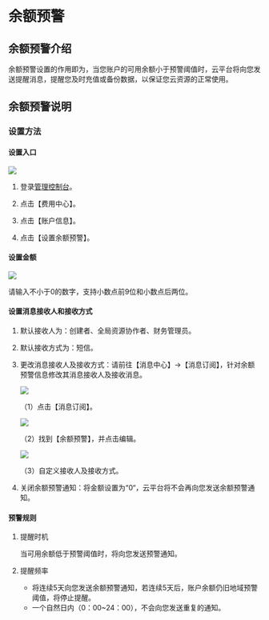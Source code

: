 # 余额预警
## 余额预警介绍
余额预警设置的作用即为，当您账户的可用余额小于预警阈值时，云平台将向您发送提醒消息，提醒您及时充值或备份数据，以保证您云资源的正常使用。
## 余额预警说明
### 设置方法
#### 设置入口
![](http://imgcache.tce.fsphere.cn/static/i.imgur.com/iS5kDji.png)

1. 登录[管理控制台](http://tce.fsphere.cn/login?s_url=https%3A%2F%2Fconsole.tce.fsphere.c%2F)。

2. 点击【费用中心】。

3. 点击【账户信息】。

4. 点击【设置余额预警】。
#### 设置金额
![](http://imgcache.tce.fsphere.cn/static/i.imgur.com/e0Crzgr.png)

请输入不小于0的数字，支持小数点前9位和小数点后两位。
#### 设置消息接收人和接收方式

1.  默认接收人为：创建者、全局资源协作者、财务管理员。

2.  默认接收方式为：短信。
3.  更改消息接收人及接收方式：请前往【消息中心】->【消息订阅】，针对余额预警信息修改其消息接收人及接收消息。

    ![](http://imgcache.tce.fsphere.cn/static/i.imgur.com/2xqHaqS.png)

    （1）点击【消息订阅】。

    ![](http://imgcache.tce.fsphere.cn/static/i.imgur.com/xU1GugA.png)

    （2）找到【余额预警】，并点击编辑。

    ![](http://imgcache.tce.fsphere.cn/static/i.imgur.com/ZK15cjg.png)

    （3）自定义接收人及接收方式。

4. 关闭余额预警通知：将金额设置为“0“，云平台将不会再向您发送余额预警通知。

#### 预警规则
1. 提醒时机
    
    当可用余额低于预警阈值时，将向您发送预警通知。
2. 提醒频率
    
    * 将连续5天向您发送余额预警通知，若连续5天后，账户余额仍旧地域预警阈值，将停止提醒。
    * 一个自然日内（0：00~24：00），不会向您发送重复的通知。
